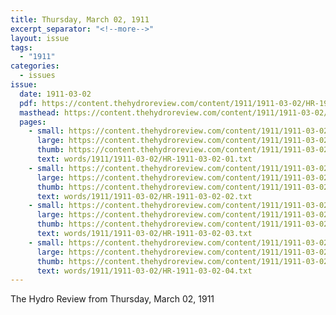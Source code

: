 ```yaml
---
title: Thursday, March 02, 1911
excerpt_separator: "<!--more-->"
layout: issue
tags:
  - "1911"
categories:
  - issues
issue:
  date: 1911-03-02
  pdf: https://content.thehydroreview.com/content/1911/1911-03-02/HR-1911-03-02.pdf
  masthead: https://content.thehydroreview.com/content/1911/1911-03-02/masthead/HR-1911-03-02.jpg
  pages:
    - small: https://content.thehydroreview.com/content/1911/1911-03-02/small/HR-1911-03-02-01.jpg
      large: https://content.thehydroreview.com/content/1911/1911-03-02/large/HR-1911-03-02-01.jpg
      thumb: https://content.thehydroreview.com/content/1911/1911-03-02/thumbnails/HR-1911-03-02-01.jpg
      text: words/1911/1911-03-02/HR-1911-03-02-01.txt
    - small: https://content.thehydroreview.com/content/1911/1911-03-02/small/HR-1911-03-02-02.jpg
      large: https://content.thehydroreview.com/content/1911/1911-03-02/large/HR-1911-03-02-02.jpg
      thumb: https://content.thehydroreview.com/content/1911/1911-03-02/thumbnails/HR-1911-03-02-02.jpg
      text: words/1911/1911-03-02/HR-1911-03-02-02.txt
    - small: https://content.thehydroreview.com/content/1911/1911-03-02/small/HR-1911-03-02-03.jpg
      large: https://content.thehydroreview.com/content/1911/1911-03-02/large/HR-1911-03-02-03.jpg
      thumb: https://content.thehydroreview.com/content/1911/1911-03-02/thumbnails/HR-1911-03-02-03.jpg
      text: words/1911/1911-03-02/HR-1911-03-02-03.txt
    - small: https://content.thehydroreview.com/content/1911/1911-03-02/small/HR-1911-03-02-04.jpg
      large: https://content.thehydroreview.com/content/1911/1911-03-02/large/HR-1911-03-02-04.jpg
      thumb: https://content.thehydroreview.com/content/1911/1911-03-02/thumbnails/HR-1911-03-02-04.jpg
      text: words/1911/1911-03-02/HR-1911-03-02-04.txt
---
```


The Hydro Review from Thursday, March 02, 1911

<!--more-->


